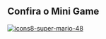 <h2>Confira o Mini Game </h2>

<a href="https://isabellabispo.github.io/marioGame/"> ![icons8-super-mario-48](https://github.com/isabellabispo/marioGame/assets/65259075/016e99d3-d71f-4edf-9bc5-bcfb4e48538a)
</a> 

